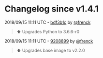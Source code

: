# Changelog since v1.4.1

2018/09/15 11:11 UTC - [bdf3b1c](https://github.com/hassio-addons/addon-appdaemon3/commit/bdf3b1ccb89b5e0a07a367cd81ddf014e8f8dd7e) by [@frenck](https://github.com/frenck)
> :arrow_up: Upgrades Python to 3.6.6-r0 

2018/09/15 11:11 UTC - [9208899](https://github.com/hassio-addons/addon-appdaemon3/commit/9208899636cba2c58f28b842edc6e209eb039715) by [@frenck](https://github.com/frenck)
> :arrow_up: Upgrades base image to v2.2.0 

